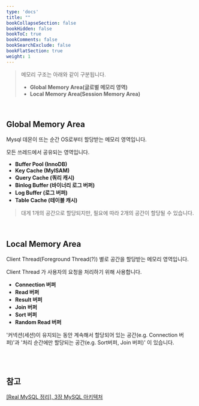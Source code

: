 ```yaml
---
type: 'docs'
title: ""
bookCollapseSection: false
bookHidden: false
bookToC: true
bookComments: false
bookSearchExclude: false
bookFlatSection: true
weight: 1
---
```


> 메모리 구조는 아래와 같이 구분됩니다.
> - **Global Memory Area(글로벌 메모리 영역)**
> - **Local Memory Area(Session Memory Area)**

<br>

## Global Memory Area

Mysql 데몬이 뜨는 순간 OS로부터 할당받는 메모리 영역입니다.

모든 쓰레드에서 공유되는 영역입니다.

- **Buffer Pool (InnoDB)**
- **Key Cache (MyISAM)**
- **Query Cache (쿼리 캐시)**
- **Binlog Buffer (바이너리 로그 버퍼)**
- **Log Buffer (로그 버퍼)**
- **Table Cache (테이블 캐시)**

> 대게 1개의 공간으로 할당되지만, 필요에 따라 2개의 공간이 할당될 수 있습니다.

<br>

## Local Memory Area

Client Thread(Foreground Thread(?)) 별로 공간을 할당받는 메모리 영역입니다.

Client Thread 가 사용자의 요청을 처리하기 위해 사용합니다. 

- **Connection 버퍼**
- **Read 버퍼**
- **Result 버퍼**
- **Join 버퍼**
- **Sort 버퍼**
- **Random Read 버퍼**

'커넥션(세션)이 유지되는 동안 계속해서 할당되어 있는 공간(e.g. Connection 버퍼)'과 '처리 순간에만 할당되는 공간(e.g. Sort버퍼, Join 버퍼)' 이 있습니다.

<br><br>

## 참고

[[Real MySQL 정리], 3장 MySQL 아키텍처](https://junghyungil.tistory.com/135)